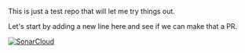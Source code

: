 This is just a test repo that will let me try things out.

Let's start by adding a new line here and see if we can make that a PR.


[![SonarCloud](https://sonarcloud.io/images/project_badges/sonarcloud-white.svg)](https://sonarcloud.io/summary/new_code?id=John-Clifton-SonarSource_limited-prime-sieve)
